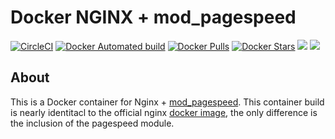 # Docker NGINX + mod_pagespeed

[![CircleCI](https://circleci.com/gh/jamesbrink/docker-nginx.svg?style=svg)](https://circleci.com/gh/jamesbrink/docker-nginx)
[![Docker Automated build](https://img.shields.io/docker/automated/jamesbrink/nginx.svg)](https://hub.docker.com/r/jamesbrink/nginx/) [![Docker Pulls](https://img.shields.io/docker/pulls/jamesbrink/nginx.svg)](https://hub.docker.com/r/jamesbrink/nginx/) [![Docker Stars](https://img.shields.io/docker/stars/jamesbrink/nginx.svg)](https://hub.docker.com/r/jamesbrink/nginx/) [![](https://images.microbadger.com/badges/image/jamesbrink/nginx.svg)](https://microbadger.com/images/jamesbrink/nginx "Get your own image badge on microbadger.com") [![](https://images.microbadger.com/badges/version/jamesbrink/nginx.svg)](https://microbadger.com/images/jamesbrink/nginx "Get your own version badge on microbadger.com")  


## About

This is a Docker container for Nginx + [mod_pagespeed](https://developers.google.com/speed/pagespeed/module/). This container build is nearly identitacl to the official nginx [docker image](https://hub.docker.com/_/nginx), the only difference is the inclusion of the pagespeed module.  

